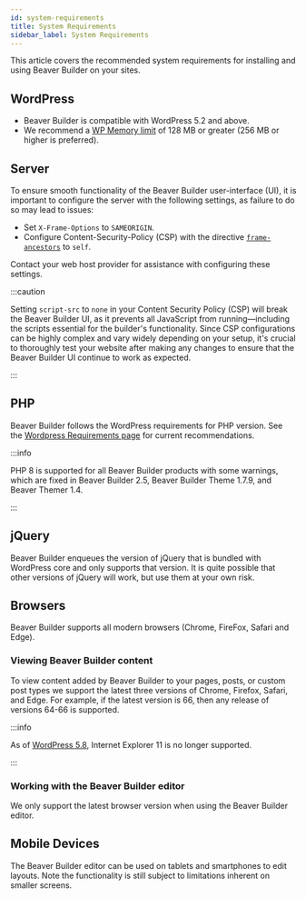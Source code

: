 ```yaml
---
id: system-requirements
title: System Requirements
sidebar_label: System Requirements
---
```


This article covers the recommended system requirements for installing and using Beaver Builder on your sites.

## WordPress

- Beaver Builder is compatible with WordPress 5.2 and above.
- We recommend a [WP Memory limit](https://wordpress.org/support/article/editing-wp-config-php/#increasing-memory-allocated-to-php) of 128 MB or greater (256 MB or higher is preferred).

## Server

To ensure smooth functionality of the Beaver Builder user-interface (UI), it is important to configure the server with the following settings, as failure to do so may lead to issues:

- Set `X-Frame-Options` to `SAMEORIGIN`.
- Configure Content-Security-Policy (CSP) with the directive [`frame-ancestors`](https://developer.mozilla.org/en-US/docs/Web/HTTP/Headers/Content-Security-Policy/frame-ancestors) to `self`.

Contact your web host provider for assistance with configuring these settings.

:::caution

Setting `script-src` to `none` in your Content Security Policy (CSP) will break the Beaver Builder UI, as it prevents all JavaScript from running—including the scripts essential for the builder's functionality. Since CSP configurations can be highly complex and vary widely depending on your setup, it's crucial to thoroughly test your website after making any changes to ensure that the Beaver Builder UI continue to work as expected.

:::

## PHP

Beaver Builder follows the WordPress requirements for PHP version. See the [Wordpress Requirements page](https://wordpress.org/support/article/requirements/) for current recommendations.

:::info

PHP 8 is supported for all Beaver Builder products with some warnings, which are fixed in Beaver Builder 2.5, Beaver Builder Theme 1.7.9, and Beaver Themer 1.4.

:::

## jQuery

Beaver Builder enqueues the version of jQuery that is bundled with WordPress core and only supports that version. It is quite possible that other versions of jQuery will work, but use them at your own risk.

## Browsers

Beaver Builder supports all modern browsers (Chrome, FireFox, Safari and Edge).

### Viewing Beaver Builder content

To view content added by Beaver Builder to your pages, posts, or custom post types we support the latest three versions of Chrome, Firefox, Safari, and Edge. For example, if the latest version is 66, then any release of versions 64-66 is supported.

:::info

As of [WordPress 5.8](https://wordpress.org/news/2021/05/dropping-support-for-internet-explorer-11/), Internet Explorer 11 is no longer supported.

:::

### Working with the Beaver Builder editor

We only support the latest browser version when using the Beaver Builder editor.

## Mobile Devices

The Beaver Builder editor can be used on tablets and smartphones to edit layouts. Note the functionality is still subject to limitations inherent on smaller screens.
